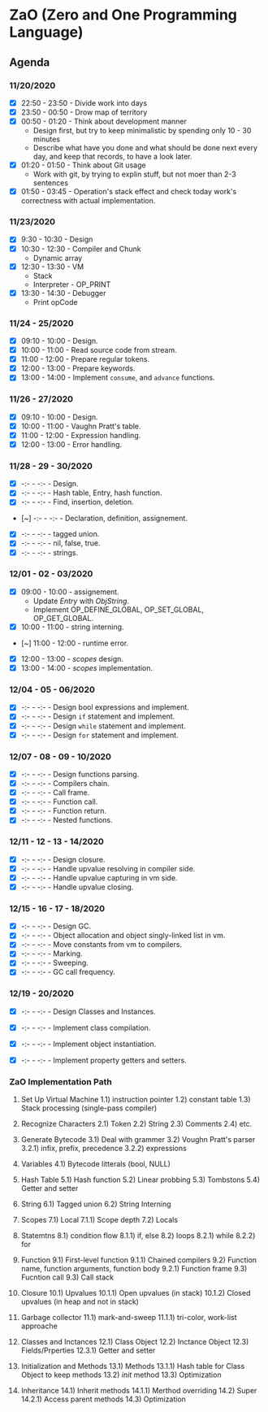 # ZaO (Zero and One Programming Language)

## Agenda
### 11/20/2020
- [x] 22:50 - 23:50       - Divide work into days
- [x] 23:50 - 00:50       - Drow map of territory
- [x] 00:50 - 01:20       - Think about development manner
    - Design first, but try to keep minimalistic by spending only 10 - 30 minutes
    - Describe what have you done and what should be done next every day,
    and keep that records, to have a look later.
- [x] 01:20 - 01:50       - Think about Git usage
    - Work with git, by trying to explin stuff, but not moer than 2-3 sentences
- [x] 01:50 - 03:45       - Operation's stack effect and check today work's correctness with actual implementation.

### 11/23/2020
- [x] 9:30 - 10:30        - Design
- [x] 10:30 - 12:30       - Compiler and Chunk
    - Dynamic array
- [x] 12:30 - 13:30       - VM
    - Stack
    - Interpreter - OP_PRINT
- [x] 13:30 - 14:30       - Debugger
    - Print opCode

### 11/24 - 25/2020
- [x] 09:10 - 10:00      - Design.
- [x] 10:00 - 11:00      - Read source code from stream.
- [x] 11:00 - 12:00      - Prepare regular tokens.
- [x] 12:00 - 13:00      - Prepare keywords.
- [x] 13:00 - 14:00      - Implement `consume`, and `advance` functions.

### 11/26 - 27/2020
- [x] 09:10 - 10:00      - Design.
- [x] 10:00 - 11:00      - Vaughn Pratt's table.
- [x] 11:00 - 12:00      - Expression handling.
- [x] 12:00 - 13:00      - Error handling.

### 11/28 - 29 - 30/2020
- [x] -:- - -:-          - Design.
- [x] -:- - -:-          - Hash table, Entry, hash function.
- [x] -:- - -:-          - Find, insertion, deletion.
- [~] -:- - -:-          - Declaration, definition, assignement.
- [x] -:- - -:-          - tagged union.
- [x] -:- - -:-          - nil, false, true.
- [x] -:- - -:-          - strings.

### 12/01 - 02 - 03/2020
- [x] 09:00 - 10:00      - assignement.
    - Update _Entry_ with _ObjString_.
    - Implement OP_DEFINE_GLOBAL, OP_SET_GLOBAL, OP_GET_GLOBAL.
- [x] 10:00 - 11:00      - string interning.
- [~] 11:00 - 12:00      - runtime error.
- [x] 12:00 - 13:00      - _scopes_ design.
- [x] 13:00 - 14:00      - _scopes_ implementation.

### 12/04 - 05 - 06/2020
- [x] -:- - -:-          - Design bool expressions and implement.
- [x] -:- - -:-          - Design `if` statement and implement.
- [x] -:- - -:-          - Design `while` statement and implement.
- [x] -:- - -:-          - Design `for` statement and implement.

### 12/07 - 08 - 09 - 10/2020
- [x] -:- - -:-          - Design functions parsing.
- [x] -:- - -:-          - Compilers chain.
- [x] -:- - -:-          - Call frame.
- [x] -:- - -:-          - Function call.
- [x] -:- - -:-          - Function return.
- [x] -:- - -:-          - Nested functions.

### 12/11 - 12 - 13 - 14/2020
- [x] -:- - -:-          - Design closure.
- [x] -:- - -:-          - Handle upvalue resolving in compiler side.
- [x] -:- - -:-          - Handle upvalue capturing in vm side.
- [x] -:- - -:-          - Handle upvalue closing.

### 12/15 - 16 - 17 - 18/2020
- [x] -:- - -:-          - Design GC.
- [x] -:- - -:-          - Object allocation and object singly-linked list in vm.
- [x] -:- - -:-          - Move constants from vm to compilers.
- [x] -:- - -:-          - Marking.
- [x] -:- - -:-          - Sweeping.
- [x] -:- - -:-          - GC call frequency.

### 12/19 - 20/2020
- [x] -:- - -:-          - Design Classes and Instances.
- [x] -:- - -:-          - Implement class compilation.
- [x] -:- - -:-          - Implement object instantiation.
- [x] -:- - -:-          - Implement property getters and setters.


### ZaO Implementation Path
1) Set Up Virtual Machine
    1.1) instruction pointer
    1.2) constant table
    1.3) Stack processing (single-pass compiler)

2) Recognize Characters
    2.1) Token
    2.2) String
    2.3) Comments
    2.4) etc.

3) Generate Bytecode
    3.1) Deal with grammer
    3.2) Voughn Pratt's parser
        3.2.1) infix, prefix, precedence
        3.2.2) expressions

4) Variables
    4.1) Bytecode litterals (bool, NULL)

5) Hash Table
    5.1) Hash function
    5.2) Linear probbing
    5.3) Tombstons
    5.4) Getter and setter

6) String
    6.1) Tagged union
    6.2) String Interning

7) Scopes
    7.1) Local
        7.1.1) Scope depth
    7.2) Locals

8) Statemtns
    8.1) condition flow
        8.1.1) if, else
    8.2) loops
        8.2.1) while
        8.2.2) for
    
9) Function
    9.1) First-level function
        9.1.1) Chained compilers
    9.2) Function name, function arguments, function body
        9.2.1) Function frame
    9.3) Fucntion call
        9.3) Call stack

10) Closure
    10.1) Upvalues
        10.1.1) Open upvalues (in stack)
        10.1.2) Closed upvalues (in heap and not in stack)

11) Garbage collector
    11.1) mark-and-sweep
        11.1.1) tri-color, work-list approache
    
12) Classes and Inctances
    12.1) Class Object
    12.2) Inctance Object
    12.3) Fields/Prperties
        12.3.1) Getter and setter

13) Initialization and Methods
    13.1) Methods
        13.1.1) Hash table for Class Object to keep methods
    13.2) _init_ method
    13.3) Optimization

14) Inheritance
    14.1) Inherit methods
        14.1.1) Merthod overriding
    14.2) Super
        14.2.1) Access parent methods
    14.3) Optimization
